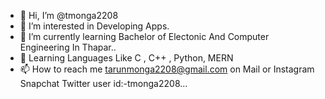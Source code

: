 - 👋 Hi, I’m @tmonga2208
- 👀 I’m interested in Developing Apps.
- 🌱 I’m currently learning Bachelor of Electonic And Computer Engineering In Thapar..
- 🤖 Learning Languages Like C , C++ , Python, MERN 
- 📫 How to reach me tarunmonga2208@gmail.com on Mail or Instagram Snapchat Twitter user id:-tmonga2208...

<!---
tmonga2208/tmonga2208 is a ✨ special ✨ repository because its `README.md` (this file) appears on your GitHub profile.
You can click the Preview link to take a look at your changes.
--->
